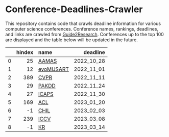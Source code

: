 # Conference-Deadlines-Crawler 

 This repository contains code that crawls deadline information for various computer science conferences. Conference names, rankings, deadlines, and links are crawled from [Guide2Research](https://www.guide2research.com/topconf/machine-learning). Conferences up to the top 100 are displayed and the table below will be updated in the future.

|    |   hindex | name                                                 |   deadline |
|---:|---------:|:-----------------------------------------------------|-----------:|
|  0 |       25 | [AAMAS](https://aamas2023.soton.ac.uk/)              | 2022_10_28 |
|  1 |       12 | [evoMUSART](https://www.evostar.org/2023/evomusart/) | 2022_11_01 |
|  2 |      389 | [CVPR](http://cvpr2023.thecvf.com/)                  | 2022_11_11 |
|  3 |       29 | [PAKDD](https://pakdd2023.org)                       | 2022_11_24 |
|  4 |       27 | [ICAPS](https://icaps23.icaps-conference.org/)       | 2022_11_30 |
|  5 |      169 | [ACL](https://2023.aclweb.org/)                      | 2023_01_20 |
|  6 |       -1 | [CHIL](https://www.chilconference.org/)              | 2023_02_03 |
|  7 |      239 | [ICCV](http://iccv2023.thecvf.com/)                  | 2023_03_08 |
|  8 |       -1 | [KR](https://kr.org/KR2023/)                         | 2023_03_14 |